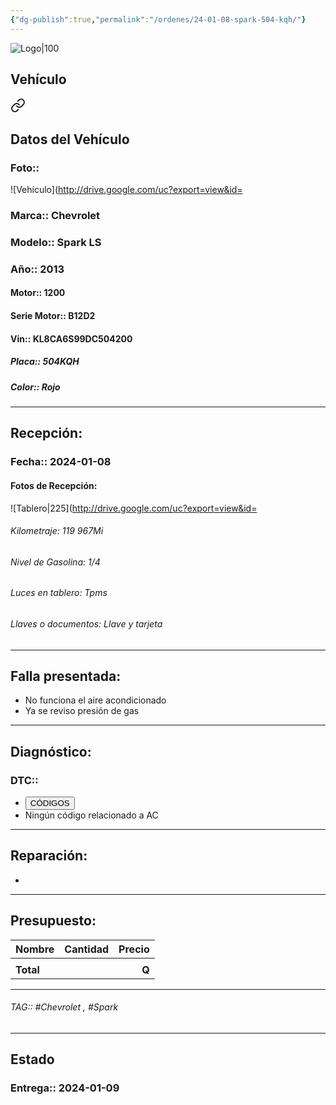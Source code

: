 ```yaml
---
{"dg-publish":true,"permalink":"/ordenes/24-01-08-spark-504-kqh/"}
---
```


![Logo|100](http://drive.google.com/uc?export=view&id=137fl3TIZ0-PU8b-Pt0bsjclwHub_u78G)

## Vehículo

<div class="transclusion internal-embed is-loaded"><a class="markdown-embed-link" href="/vehiculos/chevrolet/spark-ls-504-kqh/#datos-del-vehiculo" aria-label="Open link"><svg xmlns="http://www.w3.org/2000/svg" width="24" height="24" viewBox="0 0 24 24" fill="none" stroke="currentColor" stroke-width="2" stroke-linecap="round" stroke-linejoin="round" class="svg-icon lucide-link"><path d="M10 13a5 5 0 0 0 7.54.54l3-3a5 5 0 0 0-7.07-7.07l-1.72 1.71"></path><path d="M14 11a5 5 0 0 0-7.54-.54l-3 3a5 5 0 0 0 7.07 7.07l1.71-1.71"></path></svg></a><div class="markdown-embed">



## Datos del Vehículo 
### Foto:: 
![Vehículo](http://drive.google.com/uc?export=view&id=

### Marca:: Chevrolet 
### Modelo:: Spark LS
### Año:: 2013
#### Motor:: 1200
#### Serie Motor:: B12D2
#### Vin:: KL8CA6S99DC504200
##### Placa:: 504KQH
##### Color:: Rojo
---


</div></div>


## Recepción:
### Fecha:: 2024-01-08
#### Fotos de Recepción: 
![Tablero|225](http://drive.google.com/uc?export=view&id=

###### Kilometraje: 119 967Mi
###### Nivel de Gasolina: 1/4
###### Luces en tablero: Tpms
###### Llaves o documentos: Llave y tarjeta 

---

## Falla presentada:
- No funciona el aire acondicionado 
- Ya se reviso presión de gas 


---

## Diagnóstico:
### DTC:: 

- <a href="http"><button class="btn success">CÓDIGOS</button></a>
- Ningún código relacionado a AC

---
## Reparación:
- 

---

## Presupuesto:

| Nombre    | Cantidad | Precio |
| --------- |:--------:| ------:|
|           |          |        |
| **Total** |          |  **Q** |

---

###### TAG:: #Chevrolet , #Spark 

---

## Estado

### Entrega:: 2024-01-09